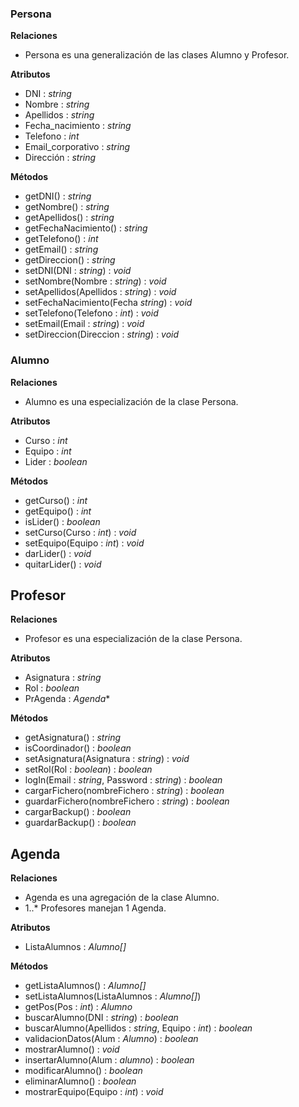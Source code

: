 ### Persona ###

**Relaciones**

- Persona es una generalización de las clases Alumno y Profesor.

**Atributos**

- DNI : *string*
- Nombre : *string*
- Apellidos : *string*
- Fecha_nacimiento : *string*
- Telefono : *int*
- Email_corporativo : *string*
- Dirección : *string*

**Métodos**

- getDNI() : *string*
- getNombre() : *string*
- getApellidos() : *string*
- getFechaNacimiento() : *string*
- getTelefono() : *int*
- getEmail() : *string*
- getDireccion() : *string*
- setDNI(DNI : *string*) : *void*
- setNombre(Nombre : *string*) : *void*
- setApellidos(Apellidos : *string*) : *void*
- setFechaNacimiento(Fecha *string*) : *void*
- setTelefono(Telefono : *int*) : *void*
- setEmail(Email : *string*) : *void*
- setDireccion(Direccion : *string*) : *void*

### Alumno ###

**Relaciones**

- Alumno es una especialización de la clase Persona.

**Atributos**

- Curso : *int*
- Equipo : *int*
- Lider : *boolean*

**Métodos**

- getCurso() : *int*
- getEquipo() : *int*
- isLider() : *boolean*
- setCurso(Curso : *int*) : *void*
- setEquipo(Equipo : *int*) : *void*
- darLider() : *void*
- quitarLider() : *void*

## Profesor ##

**Relaciones**

- Profesor es una especialización de la clase Persona.

**Atributos**

- Asignatura : *string*
- Rol : *boolean*
- PrAgenda : *Agenda*\*

**Métodos**

- getAsignatura() : *string*
- isCoordinador() : *boolean*
- setAsignatura(Asignatura : *string*) : *void*
- setRol(Rol : *boolean*) : *boolean*
- logIn(Email : *string*, Password : *string*) : *boolean*
- cargarFichero(nombreFichero : *string*) : *boolean*
- guardarFichero(nombreFichero : *string*) : *boolean*
- cargarBackup() : *boolean*
- guardarBackup() : *boolean*

## Agenda ##

**Relaciones**

- Agenda es una agregación de la clase Alumno.
- 1..* Profesores manejan 1 Agenda.

**Atributos**

- ListaAlumnos : *Alumno[]*

**Métodos**

- getListaAlumnos() : *Alumno[]*
- setListaAlumnos(ListaAlumnos : *Alumno[]*)
- getPos(Pos : *int*) : *Alumno*
- buscarAlumno(DNI : *string*) : *boolean*
- buscarAlumno(Apellidos : *string*, Equipo : *int*) : *boolean*
- validacionDatos(Alum : *Alumno*) : *boolean*
- mostrarAlumno() : *void*
- insertarAlumno(Alum : *alumno*) : *boolean*
- modificarAlumno() : *boolean*
- eliminarAlumno() : *boolean*
- mostrarEquipo(Equipo : *int*) : *void*

